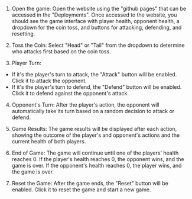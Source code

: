 1. Open the game: Open the website using the "github pages" that can be accessed in the "Deployments". Once accessed to the website, you should see the game interface with player health, opponent health, a dropdown for the coin toss, and buttons for attacking, defending, and resetting.

2. Toss the Coin: Select "Head" or "Tail" from the dropdown to determine who attacks first based on the coin toss.

3. Player Turn:
- If it's the player's turn to attack, the "Attack" button will be enabled. Click it to attack the opponent.
- If it's the player's turn to defend, the "Defend" button will be enabled. Click it to defend against the opponent's attack.

4. Opponent's Turn: After the player's action, the opponent will automatically take its turn based on a random decision to attack or defend.

5. Game Results: The game results will be displayed after each action, showing the outcome of the player's and opponent's actions and the current health of both players.

6. End of Game: The game will continue until one of the players' health reaches 0.
If the player's health reaches 0, the opponent wins, and the game is over.
If the opponent's health reaches 0, the player wins, and the game is over.

7. Reset the Game: After the game ends, the "Reset" button will be enabled. Click it to reset the game and start a new game.
